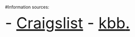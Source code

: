 #Information sources:

<center>
<div style="font-size:50px" align="left">
- <u><a href="http://www.craigslist.org/about/sites">Craigslist</a></u>
- <u><a href="http://www.kbb.com">kbb</a>.</u>
</div> 
</center>
